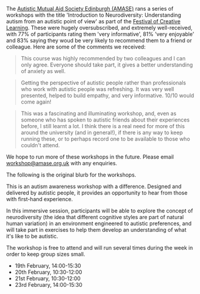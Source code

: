 The [Autistic Mutual Aid Society Edinburgh (AMASE)](/) rans a series of workshops with the title 'Introduction to Neurodiversity: Understanding autism from an autistic point of view' as part of the [Festival of Creative Learning](http://www.festivalofcreativelearning.ed.ac.uk/). These were hugely oversubscribed, and extremely well-received, with 77% of participants rating them 'very informative', 81% 'very enjoyable' and 83% saying they woud be very likely to recommend them to a friend or colleague. Here are some of the comments we received:

> This course was highly recommended by two colleagues and I can only agree. Everyone should take part, it gives a better understanding of anxiety as well. 

> Getting the perspective of autistic people rather than professionals who work with autistic people was refreshing. It was very well presented, helped to build empathy, and very informative. 10/10 would come again! 

> This was a fascinating and illuminating workshop, and, even as someone who has spoken to autistic friends about their experiences before, I still learnt a lot. I think there is a real need for more of this around the university (and in general!), if there is any way to keep running these, or to perhaps record one to be available to those who couldn't attend. 

We hope to run more of these workshops in the future. Please email workshop@amase.org.uk with any enquiries.

The following is the original blurb for the workshops.

This is an autism awareness workshop with a difference. Designed and delivered by autistic people, it provides an opportunity to hear from those with first-hand experience.

In this immersive session, participants will be able to explore the concept of neurodiversity (the idea that different cognitive styles are part of natural human variation) in an environment engineered to autistic preferences, and will take part in exercises to help them develop an understanding of what it's like to be autistic.

The workshop is free to attend and will run several times during the week in order to keep group sizes small. 
*    19th February, 14:00-15:30
*    20th February,  10:30-12:00
*    21st February, 10:30-12:00
*    23rd February, 14:00-15:30
